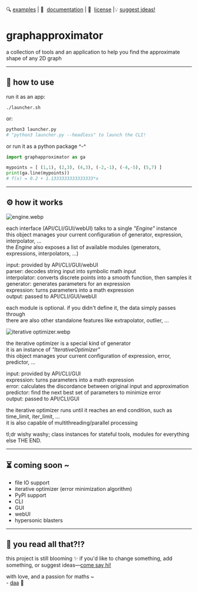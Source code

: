 🔍&nbsp;[examples][examples] | 📖&nbsp;&nbsp;[documentation][documentation] | 📜&nbsp;&nbsp;[license][license] |💡&nbsp;[suggest ideas!][contact]

# graphapproximator
a collection of tools and an application to help you find the approximate shape of any 2D graph

---
## 🔧 how to use
run it as an app:
```shell
./launcher.sh
```
or:
```python
python3 launcher.py
# "python3 launcher.py --headless" to launch the CLI!
```
or run it as a python package ^-^
```python
import graphapproximator as ga

mypoints = [ (1,1), (2,3), (4,3), (-2,-1), (-4,-5), (5,7) ]
print(ga.line(mypoints))
# f(x) = 0.2 + 1.1333333333333333*x
```
---
## ⚙️ how it works

![engine.webp](<https://github.com/deftasparagusanaconda/graphapproximator/blob/main/documentation/diagrams/engine.webp> "engine.webp")

each interface (API/CLI/GUI/webUI) talks to a single *"Engine"* instance  
this object manages your current configuration of generator, expression, interpolator, ...  
the _Engine_ also exposes a list of available modules (generators, expressions, interpolators, ...)  

input: provided by API/CLI/GUI/webUI  
parser: decodes string input into symbolic math input  
interpolator: converts discrete points into a smooth function, then samples it  
generator: generates parameters for an expression  
expression: turns parameters into a math expression  
output: passed to API/CLI/GUI/webUI  

each module is optional. if you didn't define it, the data simply passes through  
there are also other standalone features like extrapolator, outlier, ...  

![iterative optimizer.webp](<https://github.com/deftasparagusanaconda/graphapproximator/blob/main/documentation/diagrams/iterative optimizer.webp> "iterative optimizer.webp")

the iterative optimizer is a special kind of generator  
it is an instance of *"IterativeOptimizer"*  
this object manages your current configuration of expression, error, predictor, ...  

input: provided by API/CLI/GUI  
expression: turns parameters into a math expression  
error: calculates the discordance between original input and approximation  
predictor: find the next best set of parameters to minimize error  
output: passed to API/CLI/GUI  

the iterative optimizer runs until it reaches an end condition, such as time_limit, iter_limit, ...  
it is also capable of multithreading/parallel processing  

tl;dr wishy washy; class instances for stateful tools, modules for everything else THE END.

---
## ⏳ coming soon ~
- file IO support
- iterative optimizer (error minimization algorithm)
- PyPI support
- CLI
- GUI
- webUI
- hypersonic blasters

---
## 📔 you read all that?!?

this project is still blooming ✨ if you'd like to change something, add something, or suggest ideas—[come say hi!][contact]

with love, and a passion for maths ~  
\- [daa][contact] 🌸

[examples]: https://github.com/deftasparagusanaconda/graphapproximator/tree/main/examples/
[documentation]: https://github.com/deftasparagusanaconda/graphapproximator/tree/main/documentation/
[license]: https://github.com/deftasparagusanaconda/graphapproximator/tree/main/LICENSE
[contact]: https://discord.com/users/608255432859058177
